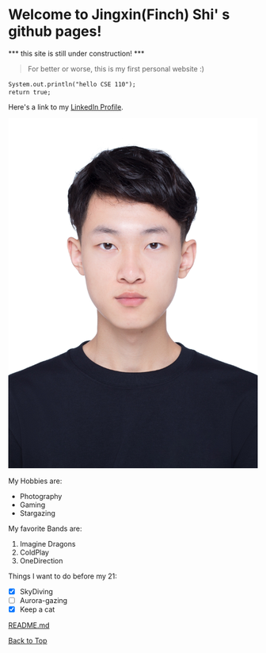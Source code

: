# Welcome to Jingxin(Finch) Shi' s github pages!
*** this site is still under construction! ***
> For better or worse, this is my first personal website :)

```
System.out.println("hello CSE 110");
return true;
```

Here's a link to my [LinkedIn Profile](https://www.linkedin.com/in/finch-shi-92252b239/).


![My profiel photo](profilePhoto.jpg)

My Hobbies are:
- Photography
- Gaming
- Stargazing

My favorite Bands are:
1. Imagine Dragons
2. ColdPlay
3. OneDirection

Things I want to do before my 21:
- [x] SkyDiving
- [ ] Aurora-gazing
- [x] Keep a cat

[README.md](README.md)

[Back to Top](#Welcome-to-Jingxin(Finch)-Shi'-s-github-pages!)